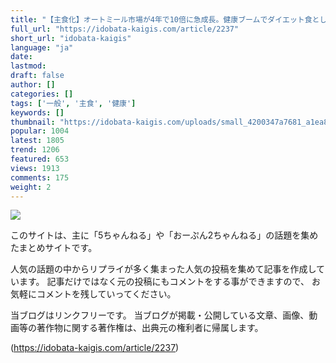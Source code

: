 ```yaml
---
title: "【主食化】オートミール市場が4年で10倍に急成長。健康ブームでダイエット食として知られ一般家庭にも浸透"
full_url: "https://idobata-kaigis.com/article/2237"
short_url: "idobata-kaigis"
language: "ja"
date: 
lastmod: 
draft: false
author: []
categories: []
tags: ['一般', '主食', '健康']
keywords: []
thumbnail: "https://idobata-kaigis.com/uploads/small_4200347a7681_a1ea84ca9d.jpg"
popular: 1004
latest: 1805
trend: 1206
featured: 653
views: 1913
comments: 175
weight: 2
---
```


![](https://idobata-kaigis.com/uploads/small_4200347a7681_a1ea84ca9d.jpg)

<div><p class=''>このサイトは、主に「5ちゃんねる」や「おーぷん2ちゃんねる」の話題を集めたまとめサイトです。</p><p>人気の話題の中からリプライが多く集まった人気の投稿を集めて記事を作成しています。 記事だけではなく元の投稿にもコメントをする事ができますので、 お気軽にコメントを残していってください。</p><p class=''>当ブログはリンクフリーです。 当ブログが掲載・公開している文章、画像、動画等の著作物に関する著作権は、出典元の権利者に帰属します。</p></div>

(https://idobata-kaigis.com/article/2237)

